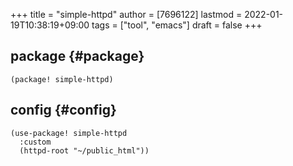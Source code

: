+++
title = "simple-httpd"
author = [7696122]
lastmod = 2022-01-19T10:38:19+09:00
tags = ["tool", "emacs"]
draft = false
+++

## package {#package}

```elisp
(package! simple-httpd)
```


## config {#config}

```elisp
(use-package! simple-httpd
  :custom
  (httpd-root "~/public_html"))
```
